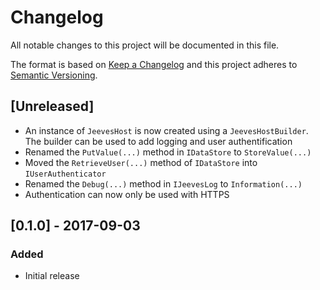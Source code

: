 # Changelog

All notable changes to this project will be documented in this file.

The format is based on [Keep a Changelog](http://keepachangelog.com/en/1.0.0/) and this project adheres to [Semantic Versioning](http://semver.org/spec/v2.0.0.html).

## [Unreleased]

- An instance of `JeevesHost` is now created using a `JeevesHostBuilder`. The builder can be used to add logging and user authentification
- Renamed the `PutValue(...)` method in `IDataStore` to `StoreValue(...)`
- Moved the `RetrieveUser(...)` method of `IDataStore` into `IUserAuthenticator`
- Renamed the `Debug(...)` method in `IJeevesLog` to `Information(...)`
- Authentication can now only be used with HTTPS

## [0.1.0] - 2017-09-03

### Added

- Initial release
